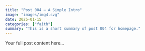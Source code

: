 ```yaml
---
title: "Post 004 — A Simple Intro"
image: "images/img4.svg"
date: 2025-01-15
categories: ["faith"]
summary: "This is a short summary of post 004 for homepage."
---
```


Your full post content here...

